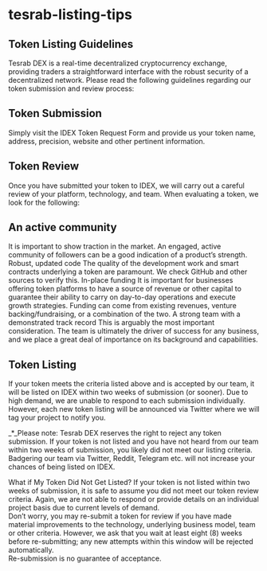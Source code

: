 # tesrab-listing-tips

## Token Listing Guidelines

Tesrab DEX is a real-time decentralized cryptocurrency exchange, providing traders a straightforward interface with the robust security of a decentralized network. Please read the following guidelines regarding our token submission and review process:

## Token Submission

Simply visit the IDEX Token Request Form and provide us your token name, address, precision, website and other pertinent information.

## Token Review

Once you have submitted your token to IDEX, we will carry out a careful review of your platform, technology, and team. When evaluating a token, we look for the following:

## An active community

It is important to show traction in the market. An engaged, active community of followers can be a good indication of a product’s strength. Robust, updated code The quality of the development work and smart contracts underlying a token are paramount. We check GitHub and other sources to verify this. In-place funding It is important for businesses offering token platforms to have a source of revenue or other capital to guarantee their ability to carry on day-to-day operations and execute growth strategies. Funding can come from existing revenues, venture backing/fundraising, or a combination of the two. A strong team with a demonstrated track record This is arguably the most important consideration. The team is ultimately the driver of success for any business, and we place a great deal of importance on its background and capabilities.

## Token Listing

If your token meets the criteria listed above and is accepted by our team, it will be listed on IDEX within two weeks of submission \(or sooner\). Due to high demand, we are unable to respond to each submission individually. However, each new token listing will be announced via Twitter where we will tag your project to notify you.

_\*_Please note: Tesrab DEX reserves the right to reject any token submission. If your token is not listed and you have not heard from our team within two weeks of submission, you likely did not meet our listing criteria. Badgering our team via Twitter, Reddit, Telegram etc. will not increase your chances of being listed on IDEX.

What if My Token Did Not Get Listed? If your token is not listed within two weeks of submission, it is safe to assume you did not meet our token review criteria. Again, we are not able to respond or provide details on an individual project basis due to current levels of demand.  
Don’t worry, you may re-submit a token for review if you have made material improvements to the technology, underlying business model, team or other criteria. However, we ask that you wait at least eight \(8\) weeks before re-submitting; any new attempts within this window will be rejected automatically.  
Re-submission is no guarantee of acceptance.

